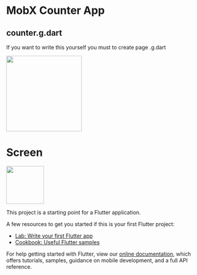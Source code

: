 # MobX Counter App

## counter.g.dart
If you want to write this yourself you must to create page .g.dart

<img src="https://github.com/hemidvsmusayev/MobX_counter/blob/master/screens/terminal.PNG?raw=true" width="200">

# Screen
<img src="https://github.com/hemidvsmusayev/MobX_counter/blob/master/screens/screen.jpg?raw=true" width="100">

This project is a starting point for a Flutter application.

A few resources to get you started if this is your first Flutter project:

- [Lab: Write your first Flutter app](https://flutter.dev/docs/get-started/codelab)
- [Cookbook: Useful Flutter samples](https://flutter.dev/docs/cookbook)

For help getting started with Flutter, view our
[online documentation](https://flutter.dev/docs), which offers tutorials,
samples, guidance on mobile development, and a full API reference.
